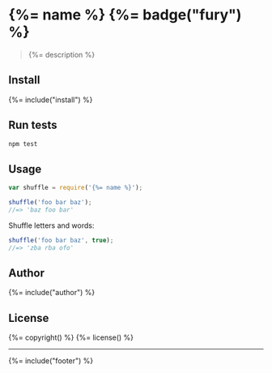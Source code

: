 # {%= name %} {%= badge("fury") %}

> {%= description %}

## Install
{%= include("install") %}

## Run tests

```bash
npm test
```

## Usage

```js
var shuffle = require('{%= name %}');

shuffle('foo bar baz');
//=> 'baz foo bar'
```

Shuffle letters and words:

```js
shuffle('foo bar baz', true);
//=> 'zba rba ofo'
```

## Author
{%= include("author") %}

## License
{%= copyright() %}
{%= license() %}

***

{%= include("footer") %}